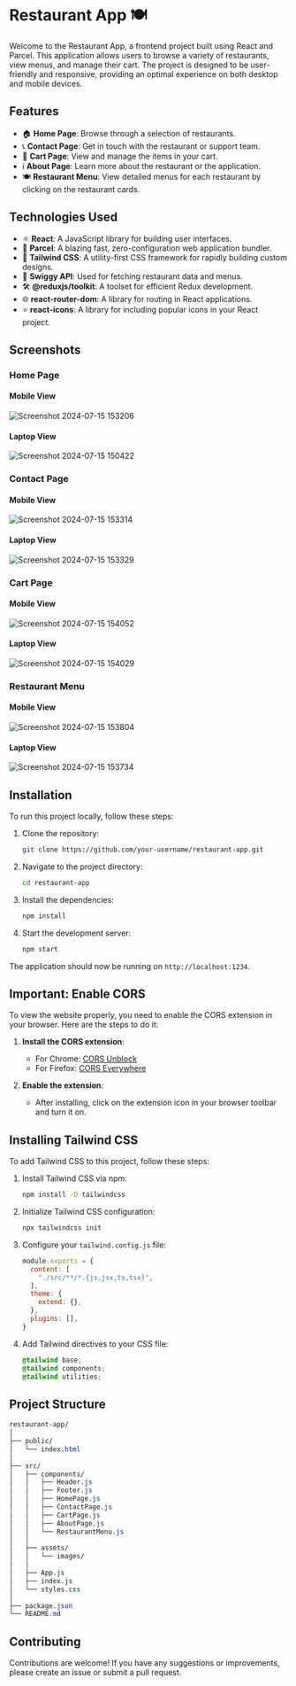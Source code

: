 # Restaurant App 🍽️

Welcome to the Restaurant App, a frontend project built using React and Parcel. This application allows users to browse a variety of restaurants, view menus, and manage their cart. The project is designed to be user-friendly and responsive, providing an optimal experience on both desktop and mobile devices.

## Features

- 🏠 **Home Page**: Browse through a selection of restaurants.
- 📞 **Contact Page**: Get in touch with the restaurant or support team.
- 🛒 **Cart Page**: View and manage the items in your cart.
- ℹ️ **About Page**: Learn more about the restaurant or the application.
- 🍽️ **Restaurant Menu**: View detailed menus for each restaurant by clicking on the restaurant cards.

## Technologies Used

- ⚛️ **React**: A JavaScript library for building user interfaces.
- 🚀 **Parcel**: A blazing fast, zero-configuration web application bundler.
- 🎨 **Tailwind CSS**: A utility-first CSS framework for rapidly building custom designs.
- 📡 **Swiggy API**: Used for fetching restaurant data and menus.
- 🛠️ **@reduxjs/toolkit**: A toolset for efficient Redux development.
- 🌐 **react-router-dom**: A library for routing in React applications.
- ⭐ **react-icons**: A library for including popular icons in your React project.

## Screenshots

### Home Page
#### Mobile View
![Screenshot 2024-07-15 153206](https://github.com/user-attachments/assets/7d62dd18-b700-41a8-928e-b53f162b3b7a)
#### Laptop View
![Screenshot 2024-07-15 150422](https://github.com/user-attachments/assets/9244fce6-3d97-475f-98ab-8feee4e17535)


### Contact Page
#### Mobile View
![Screenshot 2024-07-15 153314](https://github.com/user-attachments/assets/5477e00d-a06c-4bec-8f2a-9c7e9a356200)
#### Laptop View
![Screenshot 2024-07-15 153329](https://github.com/user-attachments/assets/fded4e2c-1229-4687-a258-675ef8225599)


### Cart Page
#### Mobile View
![Screenshot 2024-07-15 154052](https://github.com/user-attachments/assets/972d5ccb-2e32-40bc-a20a-90618e535fc6)
#### Laptop View
![Screenshot 2024-07-15 154029](https://github.com/user-attachments/assets/eeb93435-6823-4ea2-90de-ff14093de111)


### Restaurant Menu
#### Mobile View
![Screenshot 2024-07-15 153804](https://github.com/user-attachments/assets/89e8b8f6-6631-49dd-a90e-6fc115e07788)
#### Laptop View
![Screenshot 2024-07-15 153734](https://github.com/user-attachments/assets/f9bb8a7c-da7f-4dd2-8368-82a13ae0199d)

## Installation

To run this project locally, follow these steps:

1. Clone the repository:
    ```bash
    git clone https://github.com/your-username/restaurant-app.git
    ```

2. Navigate to the project directory:
    ```bash
    cd restaurant-app
    ```

3. Install the dependencies:
    ```bash
    npm install
    ```

4. Start the development server:
    ```bash
    npm start
    ```

The application should now be running on `http://localhost:1234`.

## Important: Enable CORS

To view the website properly, you need to enable the CORS extension in your browser. Here are the steps to do it:

1. **Install the CORS extension**:
    - For Chrome: [CORS Unblock](https://chrome.google.com/webstore/detail/cors-unblock/lfhmikememgdcahcdlaciloancbhjino)
    - For Firefox: [CORS Everywhere](https://addons.mozilla.org/en-US/firefox/addon/cors-everywhere/)

2. **Enable the extension**:
    - After installing, click on the extension icon in your browser toolbar and turn it on.

## Installing Tailwind CSS

To add Tailwind CSS to this project, follow these steps:

1. Install Tailwind CSS via npm:
    ```bash
    npm install -D tailwindcss
    ```

2. Initialize Tailwind CSS configuration:
    ```bash
    npx tailwindcss init
    ```

3. Configure your `tailwind.config.js` file:
    ```js
    module.exports = {
      content: [
        "./src/**/*.{js,jsx,ts,tsx}",
      ],
      theme: {
        extend: {},
      },
      plugins: [],
    }
    ```

4. Add Tailwind directives to your CSS file:
    ```css
    @tailwind base;
    @tailwind components;
    @tailwind utilities;
    ```

## Project Structure

```css
restaurant-app/
│
├── public/
│   └── index.html
│
├── src/
│   ├── components/
│   │   ├── Header.js
│   │   ├── Footer.js
│   │   ├── HomePage.js
│   │   ├── ContactPage.js
│   │   ├── CartPage.js
│   │   ├── AboutPage.js
│   │   └── RestaurantMenu.js
│   │
│   ├── assets/
│   │   └── images/
│   │
│   ├── App.js
│   ├── index.js
│   └── styles.css
│
├── package.json
└── README.md

 ```
## Contributing
Contributions are welcome! If you have any suggestions or improvements, please create an issue or submit a pull request.

